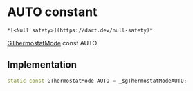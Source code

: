 


# AUTO constant




    *[<Null safety>](https://dart.dev/null-safety)*


[GThermostatMode](../../third_party_yonomi_graphql_schema_schema.docs.schema.gql/GThermostatMode-class.md) const AUTO
  







## Implementation

```dart
static const GThermostatMode AUTO = _$gThermostatModeAUTO;


```







